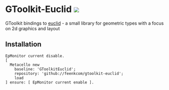 # GToolkit-Euclid ![](https://github.com/feenkcom/gtoolkit-euclid/workflows/Cargo%20Build/badge.svg)

GToolkit bindings to [euclid](https://github.com/servo/euclid) - a small library for geometric types with a focus on 2d graphics and layout

## Installation

```smalltalk 
EpMonitor current disable.
[ 
  Metacello new
    baseline: 'GToolkitEuclid';
    repository: 'github://feenkcom/gtoolkit-euclid';
    load
] ensure: [ EpMonitor current enable ].
```
